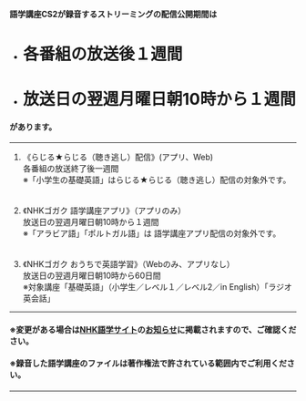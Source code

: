 #### 語学講座CS2が録音するストリーミングの配信公開期間は
- # **各番組の放送後１週間**                   
- # **放送日の翌週月曜日朝10時から１週間** 
#### があります。                  

***

1. 《らじる★らじる（聴き逃し）配信》(アプリ、Web)                           
各番組の放送終了後一週間                      
※「小学生の基礎英語」はらじる★らじる（聴き逃し）配信の対象外です。                                            
　　　　                                

2. 《NHKゴガク 語学講座アプリ》（アプリのみ）                           　　　　                                       
放送日の翌週月曜日朝10時から１週間    
※「アラビア語」「ポルトガル語」は 語学講座アプリ配信の対象外です。                      
　　　                                

3. 《NHKゴガク おうちで英語学習》（Webのみ、アプリなし）                           　　　　             
放送日の翌週月曜日朝10時から60日間                         
※対象講座「基礎英語」（小学生／レベル１／レベル2／in English）「ラジオ英会話」

***

#### ※変更がある場合は[NHK語学サイト](https://www2.nhk.or.jp/gogaku/index.cgi)の[お知らせ](https://www2.nhk.or.jp/gogaku/topics.cgi)に掲載されますので、ご確認ください。            
#### **※録音した語学講座のファイルは著作権法で許されている範囲内でご利用ください。**　　　　　　　　　　　

***


